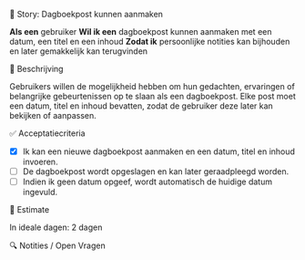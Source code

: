 🧩 Story: Dagboekpost kunnen aanmaken

**Als een** gebruiker
**Wil ik een** dagboekpost kunnen aanmaken met een datum, een titel en een inhoud
**Zodat ik** persoonlijke notities kan bijhouden en later gemakkelijk kan terugvinden

📝 Beschrijving

Gebruikers willen de mogelijkheid hebben om hun gedachten, ervaringen of belangrijke gebeurtenissen op te slaan als een dagboekpost. Elke post moet een datum, titel en inhoud bevatten, zodat de gebruiker deze later kan bekijken of aanpassen.

✅ Acceptatiecriteria
 
* [X] Ik kan een nieuwe dagboekpost aanmaken en een datum, titel en inhoud invoeren.
* [ ] De dagboekpost wordt opgeslagen en kan later geraadpleegd worden.
* [ ] Indien ik geen datum opgeef, wordt automatisch de huidige datum ingevuld.

🧮 Estimate

In ideale dagen: 2 dagen

🔍 Notities / Open Vragen

